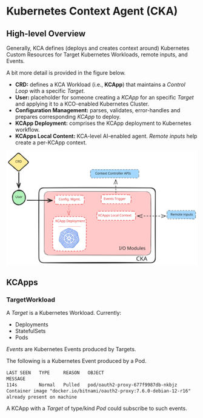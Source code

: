 # Kubernetes Context Agent (CKA)
<!-- This agent will concentrate the logic for resolving Kubernetes-related issues. Its core (i.e., Controller) will be implemented as LangGraphs finely tuned to an agent-level Objective under Constraints. -->

## High-level Overview
Generally, KCA defines (deploys and creates context around) Kubernetes Custom Resources for Target Kubernetes Workloads, remote inputs, and Events.

A bit more detail is provided in the figure below.

- **CRD:** defines a KCA Workload (i.e., **KCApp**) that maintains a *Control Loop* with a specific *Target*.
- **User:** placeholder for someone creating a *KCApp* for an specific *Target* and applying it to a KCO-enabled Kubernetes Cluster.
- **Configuration Management:** parses, validates, error-handles and prepares corresponding *KCApp* to deploy.
- **KCApp Deployment:** comprises the KCApp deployment to Kubernetes workflow.
- **KCApps Local Content:** KCA-level AI-enabled agent. *Remote inputs* help create a per-KCApp context.

![Kubernetes Context Agent internals](../figures/kubernetes-context-agent.excalidraw.svg)


## KCApps

### TargetWorkload
A *Target* is a Kubernetes Workload. Currently:
- Deployments
- StatefulSets
- Pods

*Events* are Kubernetes Events produced by Targets.

The following is a Kubernetes Event produced by a Pod.

```
LAST SEEN   TYPE     REASON   OBJECT                              MESSAGE
114s        Normal   Pulled   pod/oauth2-proxy-677f9987db-nkbjz   Container image "docker.io/bitnami/oauth2-proxy:7.6.0-debian-12-r16" already present on machine
```

A KCApp with a *Target* of type/kind *Pod* could subscribe to such events.